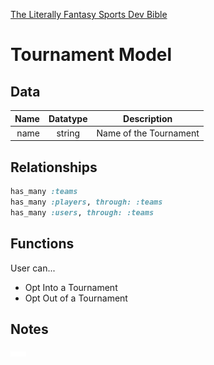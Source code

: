 [The Literally Fantasy Sports Dev
Bible](https://github.com/mharr171/The-Literally-Fantasy-Sports-Dev-Bible)

# Tournament Model

## Data

| Name | Datatype | Description |
| ---:|:---:| --- |
| name | string | Name of the Tournament |

##  Relationships

```ruby
has_many :teams
has_many :players, through: :teams
has_many :users, through: :teams
```

## Functions

User can...

+ Opt Into a Tournament
+ Opt Out of a Tournament

## Notes

![...](../../resources/ellipsis.gif)
